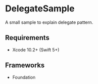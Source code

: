 # DelegateSample
A small sample to explain delegate pattern.

## Requirements
- Xcode 10.2+ (Swift 5+)

## Frameworks
- Foundation
